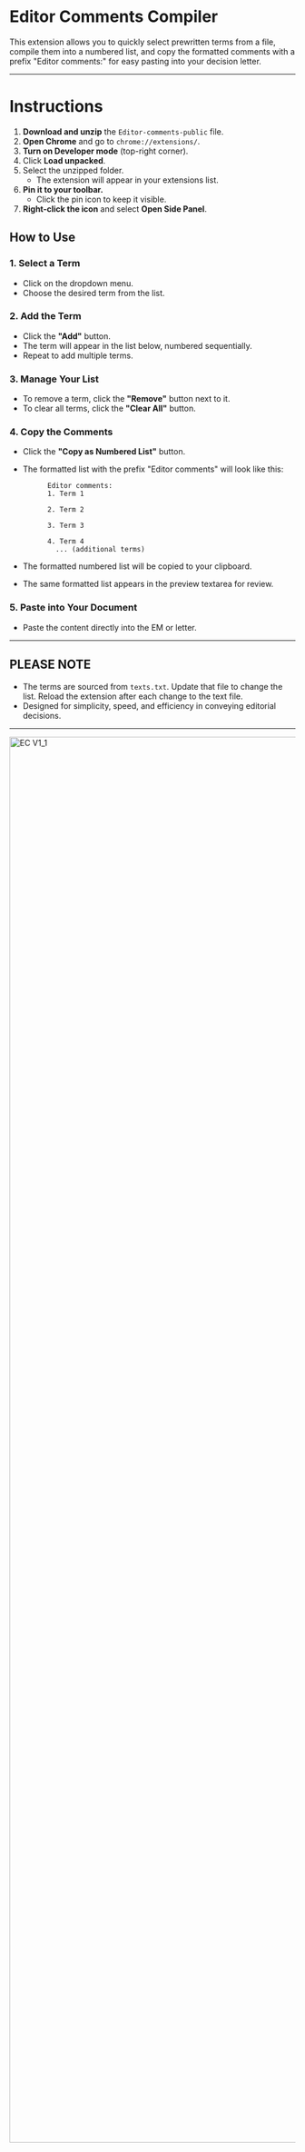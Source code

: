 # Editor Comments Compiler
This extension allows you to quickly select prewritten terms from a file, compile them into a numbered list, and copy the formatted comments with a prefix "Editor comments:" for easy pasting into your decision letter.

---
# **Instructions**

1. **Download and unzip** the `Editor-comments-public` file.  
2. **Open Chrome** and go to `chrome://extensions/`.  
3. **Turn on Developer mode** (top-right corner).  
4. Click **Load unpacked**.  
5. Select the unzipped folder.  
   - The extension will appear in your extensions list.  
6. **Pin it to your toolbar.**  
   - Click the pin icon to keep it visible.  
7. **Right-click the icon** and select **Open Side Panel**.  

## How to Use

### 1. Select a Term
- Click on the dropdown menu.
- Choose the desired term from the list.

### 2. Add the Term
- Click the **"Add"** button.
- The term will appear in the list below, numbered sequentially.
- Repeat to add multiple terms.

### 3. Manage Your List
- To remove a term, click the **"Remove"** button next to it.
- To clear all terms, click the **"Clear All"** button.

### 4. Copy the Comments
- Click the **"Copy as Numbered List"** button.
- The formatted list with the prefix "Editor comments" will look like this:

            Editor comments:
            1. Term 1

            2. Term 2

            3. Term 3

            4. Term 4
              ... (additional terms)

    
- The formatted numbered list will be copied to your clipboard.
- The same formatted list appears in the preview textarea for review.

### 5. Paste into Your Document
- Paste the content directly into the EM or letter.

---

## PLEASE NOTE
- The terms are sourced from `texts.txt`. Update that file to change the list. Reload the extension after each change to the text file.
- Designed for simplicity, speed, and efficiency in conveying editorial decisions.

---

<img width="4234" height="2475" alt="EC V1_1" src="https://github.com/user-attachments/assets/8dae7f94-2100-44a2-9564-9b888d907a32" />


